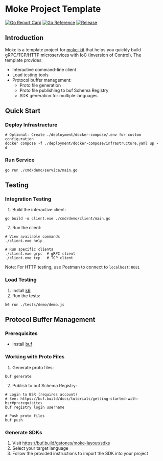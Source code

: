 # Moke Project Template

[![Go Report Card](https://goreportcard.com/badge/github.com/gstones/moke-layout)](https://goreportcard.com/report/github.com/gstones/moke-layout)
[![Go Reference](https://pkg.go.dev/badge/github.com/GStones/moke-layout.svg)](https://pkg.go.dev/github.com/GStones/moke-layout)
[![Release](https://img.shields.io/github/v/release/gstones/moke-layout.svg?style=flat-square)](https://github.com/GStones/moke-layout)

## Introduction

Moke is a template project for [moke-kit](https://github.com/GStones/moke-kit) that helps you quickly build gRPC/TCP/HTTP microservices with IoC (Inversion of Control). The template provides:

* Interactive command-line client
* Load testing tools
* Protocol buffer management:
  * Proto file generation
  * Proto file publishing to buf Schema Registry
  * SDK generation for multiple languages

## Quick Start

### Deploy Infrastructure
```shell
# Optional: Create ./deployment/docker-compose/.env for custom configuration
docker compose -f ./deployment/docker-compose/infrastructure.yaml up -d
```

### Run Service
```shell
go run ./cmd/demo/service/main.go
```

## Testing

### Integration Testing
1. Build the interactive client:
```shell
go build -o client.exe ./cmd/demo/client/main.go
```

2. Run the client:
```shell
# View available commands
./client.exe help

# Run specific clients
./client.exe grpc  # gRPC client
./client.exe tcp   # TCP client
```

Note: For HTTP testing, use Postman to connect to `localhost:8081`

### Load Testing
1. Install [k6](https://grafana.com/docs/k6/latest/get-started/installation/)
2. Run the tests:
```shell
k6 run ./tests/demo/demo.js
```

## Protocol Buffer Management

### Prerequisites
* Install [buf](https://buf.build/docs/installation)

### Working with Proto Files

1. Generate proto files:
```shell
buf generate
```

2. Publish to buf Schema Registry:
```shell
# Login to BSR (requires account)
# See: https://buf.build/docs/tutorials/getting-started-with-bsr#prerequisites
buf registry login username

# Push proto files
buf push
```

### Generate SDKs
1. Visit https://buf.build/gstones/moke-layout/sdks
2. Select your target language
3. Follow the provided instructions to import the SDK into your project

      
